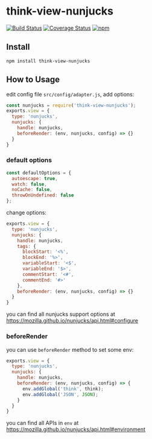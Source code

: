 # think-view-nunjucks
[![Build Status](https://travis-ci.org/thinkjs/think-view-nunjucks.svg?branch=master)](https://travis-ci.org/thinkjs/think-view-nunjucks)
[![Coverage Status](https://coveralls.io/repos/github/thinkjs/think-view-nunjucks/badge.svg?branch=master)](https://coveralls.io/github/thinkjs/think-view-nunjucks?branch=master)
[![npm](https://img.shields.io/npm/v/think-view-nunjucks.svg?style=flat-square)](https://www.npmjs.com/package/think-view-nunjucks)

## Install

```
npm install think-view-nunjucks
```


## How to Usage

edit config file `src/config/adapter.js`, add options:

```js
const nunjucks = require('think-view-nunjucks');
exports.view = {
  type: 'nunjucks',
  nunjucks: {
    handle: nunjucks,
    beforeRender: (env, nunjucks, config) => {}
  }
}
```

### default options

```js
const defaultOptions = {
  autoescape: true,
  watch: false,
  noCache: false,
  throwOnUndefined: false
};
```
change options:

```js
exports.view = {
  type: 'nunjucks',
  nunjucks: {
    handle: nunjucks,
    tags: {
      blockStart: '<%',
      blockEnd: '%>',
      variableStart: '<$',
      variableEnd: '$>',
      commentStart: '<#',
      commentEnd: '#>'
    },
    beforeRender: (env, nunjucks, config) => {}
  }
}
```
you can find all nunjucks support options at https://mozilla.github.io/nunjucks/api.html#configure

### beforeRender

you can use `beforeRender` method to set some env:

```js
exports.view = {
  type: 'nunjucks',
  nunjucks: {
    handle: nunjucks,
    beforeRender: (env, nunjucks, config) => {
      env.addGlobal('think', think);
      env.addGlobal('JSON', JSON);
    }
  }
}
```
you can find all APIs in `env` at https://mozilla.github.io/nunjucks/api.html#environment
